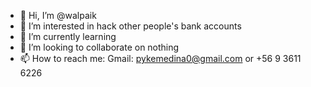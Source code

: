- 👋 Hi, I’m @walpaik
- 👀 I’m interested in hack other people's bank accounts
- 🌱 I’m currently learning 
- 💞️ I’m looking to collaborate on nothing
- 📫 How to reach me: Gmail: pykemedina0@gmail.com or +56 9 3611 6226

<!---
walpaik/walpaik is a ✨ special ✨ repository because its `README.md` (this file) appears on your GitHub profile.
You can click the Preview link to take a look at your changes.
--->
